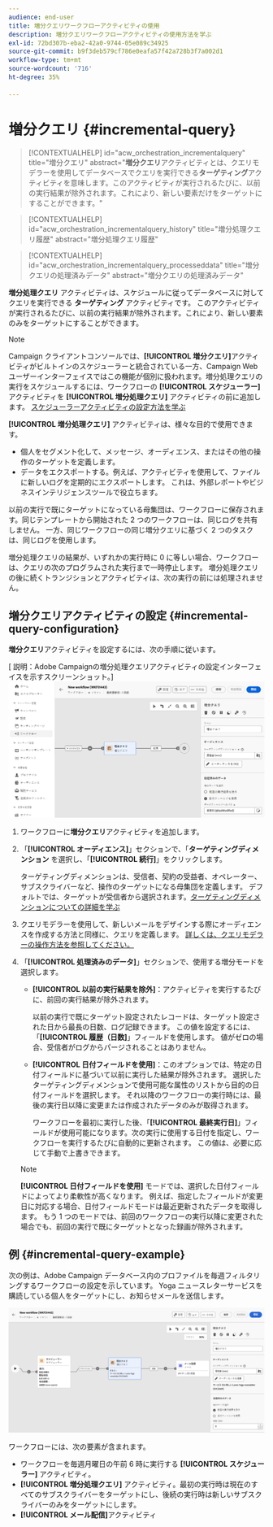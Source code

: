 ```yaml
---
audience: end-user
title: 増分クエリワークフローアクティビティの使用
description: 増分クエリワークフローアクティビティの使用方法を学ぶ
exl-id: 72bd307b-eba2-42a0-9744-05e089c34925
source-git-commit: b9f3deb579cf786e0eafa57f42a728b3f7a002d1
workflow-type: tm+mt
source-wordcount: '716'
ht-degree: 35%

---
```


# 増分クエリ {#incremental-query}

>[!CONTEXTUALHELP]
>id="acw_orchestration_incrementalquery"
>title="増分クエリ"
>abstract="**増分クエリ**&#x200B;アクティビティとは、クエリモデラーを使用してデータベースでクエリを実行できる&#x200B;**ターゲティング**&#x200B;アクティビティを意味します。このアクティビティが実行されるたびに、以前の実行結果が除外されます。これにより、新しい要素だけをターゲットにすることができます。"

>[!CONTEXTUALHELP]
>id="acw_orchestration_incrementalquery_history"
>title="増分処理クエリ履歴"
>abstract="増分処理クエリ履歴"

>[!CONTEXTUALHELP]
>id="acw_orchestration_incrementalquery_processeddata"
>title="増分クエリの処理済みデータ"
>abstract="増分クエリの処理済みデータ"

**増分処理クエリ** アクティビティは、スケジュールに従ってデータベースに対してクエリを実行できる **ターゲティング** アクティビティです。 このアクティビティが実行されるたびに、以前の実行結果が除外されます。これにより、新しい要素のみをターゲットにすることができます。

>[!NOTE]
>
>Campaign クライアントコンソールでは、**[!UICONTROL 増分クエリ]**&#x200B;アクティビティがビルトインのスケジューラーと統合されている一方、Campaign Web ユーザーインターフェイスではこの機能が個別に扱われます。増分処理クエリの実行をスケジュールするには、ワークフローの **[!UICONTROL スケジューラー]** アクティビティを **[!UICONTROL 増分処理クエリ]** アクティビティの前に追加します。 [スケジューラーアクティビティの設定方法を学ぶ](scheduler.md)

**[!UICONTROL 増分処理クエリ]** アクティビティは、様々な目的で使用できます。

* 個人をセグメント化して、メッセージ、オーディエンス、またはその他の操作のターゲットを定義します。
* データをエクスポートする。例えば、アクティビティを使用して、ファイルに新しいログを定期的にエクスポートします。 これは、外部レポートやビジネスインテリジェンスツールで役立ちます。

以前の実行で既にターゲットになっている母集団は、ワークフローに保存されます。同じテンプレートから開始された 2 つのワークフローは、同じログを共有しません。 一方、同じワークフローの同じ増分クエリに基づく 2 つのタスクは、同じログを使用します。

増分処理クエリの結果が、いずれかの実行時に 0 に等しい場合、ワークフローは、クエリの次のプログラムされた実行まで一時停止します。 増分処理クエリの後に続くトランジションとアクティビティは、次の実行の前には処理されません。

## 増分クエリアクティビティの設定 {#incremental-query-configuration}

**増分クエリ**&#x200B;アクティビティを設定するには、次の手順に従います。

[ 説明：Adobe Campaignの増分処理クエリアクティビティの設定インターフェイスを示すスクリーンショット。]\
![](../assets/incremental-query.png)

1. ワークフローに&#x200B;**増分クエリ**&#x200B;アクティビティを追加します。

1. 「**[!UICONTROL オーディエンス]**」セクションで、「**ターゲティングディメンション** を選択し、「**[!UICONTROL 続行]**」をクリックします。

   ターゲティングディメンションは、受信者、契約の受益者、オペレーター、サブスクライバーなど、操作のターゲットになる母集団を定義します。 デフォルトでは、ターゲットが受信者から選択されます。[ターゲティングディメンションについての詳細を学ぶ](../../audience/about-recipients.md#targeting-dimensions)

1. クエリモデラーを使用して、新しいメールをデザインする際にオーディエンスを作成する方法と同様に、クエリを定義します。 [詳しくは、クエリモデラーの操作方法を参照してください。](../../query/query-modeler-overview.md)

1. 「**[!UICONTROL 処理済みのデータ]**」セクションで、使用する増分モードを選択します。

   * **[!UICONTROL 以前の実行結果を除外]**：アクティビティを実行するたびに、前回の実行結果が除外されます。

     以前の実行で既にターゲット設定されたレコードは、ターゲット設定された日から最長の日数、ログ記録できます。 この値を設定するには、「**[!UICONTROL 履歴（日数]**」フィールドを使用します。 値がゼロの場合、受信者がログからパージされることはありません。

   * **[!UICONTROL 日付フィールドを使用]**：このオプションでは、特定の日付フィールドに基づいて以前に実行した結果が除外されます。 選択したターゲティングディメンションで使用可能な属性のリストから目的の日付フィールドを選択します。 それ以降のワークフローの実行時には、最後の実行日以降に変更または作成されたデータのみが取得されます。

     ワークフローを最初に実行した後、「**[!UICONTROL 最終実行日]**」フィールドが使用可能になります。次の実行に使用する日付を指定し、ワークフローを実行するたびに自動的に更新されます。 この値は、必要に応じて手動で上書きできます。

   >[!NOTE]
   >
   >**[!UICONTROL 日付フィールドを使用]** モードでは、選択した日付フィールドによってより柔軟性が高くなります。 例えば、指定したフィールドが変更日に対応する場合、日付フィールドモードは最近更新されたデータを取得します。 もう 1 つのモードでは、前回のワークフローの実行以降に変更された場合でも、前回の実行で既にターゲットとなった録画が除外されます。

## 例 {#incremental-query-example}

次の例は、Adobe Campaign データベース内のプロファイルを毎週フィルタリングするワークフローの設定を示しています。 Yoga ニュースレターサービスを購読している個人をターゲットにし、お知らせメールを送信します。

![Yoga ニュースレターサービスを購読しているプロファイルをフィルタリングするためのワークフロー設定の例のスクリーンショット ](../assets/incremental-query-example.png)

ワークフローには、次の要素が含まれます。

* ワークフローを毎週月曜日の午前 6 時に実行する **[!UICONTROL スケジューラー]** アクティビティ。
* **[!UICONTROL 増分処理クエリ]** アクティビティ。最初の実行時は現在のすべてのサブスクライバーをターゲットにし、後続の実行時は新しいサブスクライバーのみをターゲットにします。
* **[!UICONTROL メール配信]**&#x200B;アクティビティ